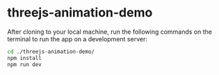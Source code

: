 # threejs-animation-demo

After cloning to your local machine, run the following commands on the terminal to run the app on a development server:

```bash
cd ./threejs-animation-demo/
npm install
npm run dev
```
